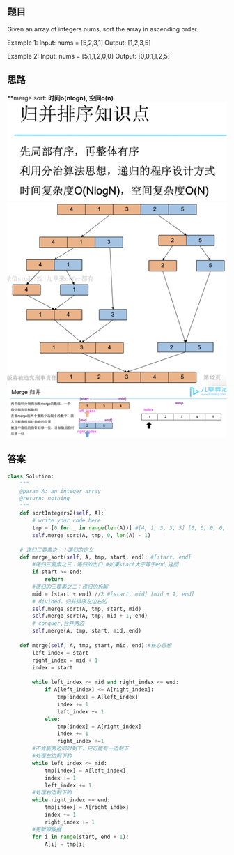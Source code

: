 ## 题目
Given an array of integers nums, sort the array in ascending order.

Example 1:
Input: nums = [5,2,3,1]
Output: [1,2,3,5]

Example 2:
Input: nums = [5,1,1,2,0,0]
Output: [0,0,1,1,2,5]

## 思路
**merge sort: **时间o(nlogn), 空间o(n)**
![pre](https://github.com/SSRRBB/Leetcode/blob/main/Images/33.png)
![pre](https://github.com/SSRRBB/Leetcode/blob/main/Images/34.png)
![pre](https://github.com/SSRRBB/Leetcode/blob/main/Images/35.png)


## 答案
```python
class Solution:
    """
    @param A: an integer array
    @return: nothing
    """
    def sortIntegers2(self, A):
        # write your code here
        tmp = [0 for _ in range(len(A))] #[4, 1, 3, 3, 5] [0, 0, 0, 0, 0]
        self.merge_sort(A, tmp, 0, len(A) - 1)

    # 递归三要素之一：递归的定义
    def merge_sort(self, A, tmp, start, end): #[start, end]
        #递归三要素之三：递归的出口 #如果start大于等于end,返回
        if start >= end:
            return
        #递归的三要素之二：递归的拆解
        mid = (start + end) //2 #[start, mid] [mid + 1, end]
        # divided，归并排序左边右边
        self.merge_sort(A, tmp, start, mid)
        self.merge_sort(A, tmp, mid + 1, end)
        # conquer,合并两边
        self.merge(A, tmp, start, mid, end) 

    def merge(self, A, tmp, start, mid, end):#核心思想
        left_index = start
        right_index = mid + 1
        index = start

        while left_index <= mid and right_index <= end:
            if A[left_index] <= A[right_index]:
                tmp[index] = A[left_index]
                index += 1
                left_index += 1
            else:
                tmp[index] = A[right_index]
                index += 1
                right_index +=1
        #不肯能两边同时剩下，只可能有一边剩下
        #处理左边剩下的
        while left_index <= mid:
            tmp[index] = A[left_index]
            index += 1
            left_index += 1
        #处理右边剩下的
        while right_index <= end:
            tmp[index] = A[right_index]
            index += 1
            right_index += 1
        #更新源数据
        for i in range(start, end + 1):
            A[i] = tmp[i]
 ```
 
